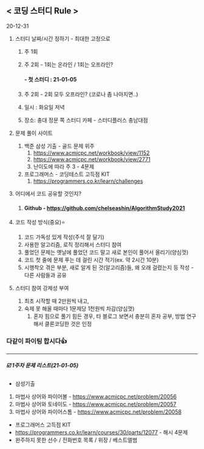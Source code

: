 ## < 코딩 스터디 Rule >



20-12-31

1. 스터디 날짜/시간 정하기 - 최대한 고정으로
   1. 주 1회

   2. 주 2회 - 1회는 온라인 / 1회는 오프라인?

      #### - 첫 스터디 : 21-01-05 

   3. 주 2회 - 2회 모두 오프라인? (코로나 좀 나아지면..)

   4. 일시 : 화요일 저녁

   5. 장소: 충대 정문 쪽 스터디 카페 - 스터디플러스 충남대점

2. 문제 풀이 사이트
   1. 백준 삼성 기출 - 골드 문제 위주
      1. https://www.acmicpc.net/workbook/view/1152
      2. https://www.acmicpc.net/workbook/view/2771
      3. 난이도에 따라 주 3 - 4문제
   2. 프로그래머스 - 코딩테스트 고득점 KIT
      1. https://programmers.co.kr/learn/challenges

3. 어디에서 코드 공유할 것인지?

   1. #### Github - https://github.com/chelseashin/AlgorithmStudy2021

4. 코드 작성 방식(중요):star:

   1. 코드 가독성 있게 작성(주석 잘 달기)
   2. 사용한 알고리즘, 로직 정리해서 스터디 참여
   3. 풀었던 문제는 옛날에 풀었던 코드 말고 새로 본인이 풀어서 올리기(양심껏)
   4. 코드 첫 줄에 문제 푸는 데 걸린 시간 적기(ex. 약 2시간 10분)
   5. 시행착오 겪은 부분, 새로 알게 된 것(알고리즘)들, 왜 오래 걸렸는지 등 작성 - 다른 사람들과 공유

5. 스터디 참여 강제성 부여

   1. 최초 시작할 때 2만원씩 내고,
   2. 숙제 못 해올 때마다 1문제당 1천원씩 차감(양심껏)
      1. 혼자 힘으로 풀기 힘든 경우, 타 블로그 보면서 충분히 혼자 공부, 방법 연구해서 클론코딩한 것은 인정



### 다같이 파이팅 합시다:thumbsup:



---

##### :ballot_box_with_check: 1주차 문제 리스트(21-01-05)

* 삼성기출

1. 마법사 상어와 파이어볼 - https://www.acmicpc.net/problem/20056
2. 마법사 상어와 토네이도 - https://www.acmicpc.net/problem/20057
3. 마법사 상어와 파이어스톰 - https://www.acmicpc.net/problem/20058

* 프로그래머스 고득점 KIT
* https://programmers.co.kr/learn/courses/30/parts/12077 - 해시 4문제
* 완주하지 못한 선수 / 전화번호 목록 / 위장 / 베스트앨범